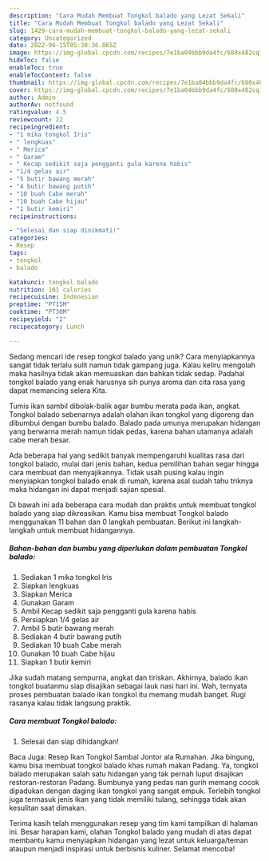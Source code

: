 ```yaml
---
description: "Cara Mudah Membuat Tongkol balado yang Lezat Sekali"
title: "Cara Mudah Membuat Tongkol balado yang Lezat Sekali"
slug: 1429-cara-mudah-membuat-tongkol-balado-yang-lezat-sekali
category: Uncategorized
date: 2022-06-15T05:30:36.865Z
image: https://img-global.cpcdn.com/recipes/7e1ba04bbb9da4fc/680x482cq70/tongkol-balado-foto-resep-utama.jpg
hideToc: false
enableToc: true
enableTocContent: false
thumbnail: https://img-global.cpcdn.com/recipes/7e1ba04bbb9da4fc/680x482cq70/tongkol-balado-foto-resep-utama.jpg
cover: https://img-global.cpcdn.com/recipes/7e1ba04bbb9da4fc/680x482cq70/tongkol-balado-foto-resep-utama.jpg
author: Admin
authorAv: notfound
ratingvalue: 4.5
reviewcount: 22
recipeingredient:
- "1 mika tongkol Iris"
- " lengkuas"
- " Merica"
- " Garam"
- " Kecap sedikit saja pengganti gula karena habis"
- "1/4 gelas air"
- "5 butir bawang merah"
- "4 butir bawang putih"
- "10 buah Cabe merah"
- "10 buah Cabe hijau"
- "1 butir kemiri"
recipeinstructions:

- "Selesai dan siap dinikmati!"
categories:
- Resep
tags:
- tongkol
- balado

katakunci: tongkol balado 
nutrition: 161 calories
recipecuisine: Indonesian
preptime: "PT15M"
cooktime: "PT30M"
recipeyield: "2"
recipecategory: Lunch

---
```





Sedang mencari ide resep tongkol balado yang unik? Cara menyiapkannya sangat tidak terlalu sulit namun tidak gampang juga. Kalau keliru mengolah maka hasilnya tidak akan memuaskan dan bahkan tidak sedap. Padahal tongkol balado yang enak harusnya sih punya aroma dan cita rasa yang dapat memancing selera Kita.





Tumis ikan sambil dibolak-balik agar bumbu merata pada ikan, angkat. Tongkol balado sebenarnya adalah olahan ikan tongkol yang digoreng dan dibumbui dengan bumbu balado. Balado pada umunya merupakan hidangan yang berwarna merah namun tidak pedas, karena bahan utamanya adalah cabe merah besar.

Ada beberapa hal yang sedikit banyak mempengaruhi kualitas rasa dari tongkol balado, mulai dari jenis bahan, kedua pemilihan bahan segar hingga cara membuat dan menyajikannya. Tidak usah pusing kalau ingin menyiapkan tongkol balado enak di rumah, karena asal sudah tahu triknya maka hidangan ini dapat menjadi sajian spesial.






Di bawah ini ada beberapa cara mudah dan praktis untuk membuat tongkol balado yang siap dikreasikan. Kamu bisa membuat Tongkol balado menggunakan 11 bahan dan 0 langkah pembuatan. Berikut ini langkah-langkah untuk membuat hidangannya.

<!--inarticleads1-->

##### Bahan-bahan dan bumbu yang diperlukan dalam pembuatan Tongkol balado:

1. Sediakan 1 mika tongkol Iris
1. Siapkan  lengkuas
1. Siapkan  Merica
1. Gunakan  Garam
1. Ambil  Kecap sedikit saja pengganti gula karena habis
1. Persiapkan 1/4 gelas air
1. Ambil 5 butir bawang merah
1. Sediakan 4 butir bawang putih
1. Sediakan 10 buah Cabe merah
1. Gunakan 10 buah Cabe hijau
1. Siapkan 1 butir kemiri


Jika sudah matang sempurna, angkat dan tiriskan. Akhirnya, balado ikan tongkol buatanmu siap disajikan sebagai lauk nasi hari ini. Wah, ternyata proses pembuatan balado ikan tongkol itu memang mudah banget. Rugi rasanya kalau tidak langsung praktik. 

<!--inarticleads2-->

##### Cara membuat Tongkol balado:


1. Selesai dan siap dihidangkan!

Baca Juga: Resep Ikan Tongkol Sambal Jontor ala Rumahan. Jika bingung, kamu bisa membuat tongkol balado khas rumah makan Padang. Ya, tongkol balado merupakan salah satu hidangan yang tak pernah luput disajikan restoran-restoran Padang. Bumbunya yang pedas nan gurih memang cocok dipadukan dengan daging ikan tongkol yang sangat empuk. Terlebih tongkol juga termasuk jenis ikan yang tidak memiliki tulang, sehingga tidak akan kesulitan saat dimakan. 

Terima kasih telah menggunakan resep yang tim kami tampilkan di halaman ini. Besar harapan kami, olahan Tongkol balado yang mudah di atas dapat membantu kamu menyiapkan hidangan yang lezat untuk keluarga/teman ataupun menjadi inspirasi untuk berbisnis kuliner. Selamat mencoba!

